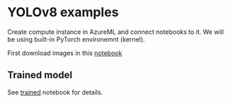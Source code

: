 # YOLOv8 examples
Create compute instance in AzureML and connect notebooks to it. We will be using built-in PyTorch environemnt (kernel).

First download images in this [notebook](./download_coco.ipynb)

## Trained model
See [trained](./trained.ipynb) notebook for details.